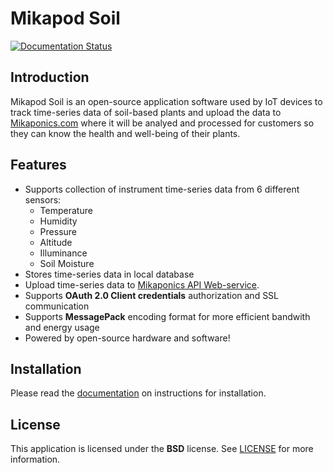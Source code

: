 # Mikapod Soil
[![Documentation Status](https://readthedocs.org/projects/mikapod-soil/badge/?version=latest)](https://mikapod-soil.readthedocs.io/en/latest/?badge=latest)

## Introduction

Mikapod Soil is an open-source application software used by IoT devices to track time-series data of soil-based plants and upload the data to [Mikaponics.com](https://mikaponics.com) where it will be analyed and processed for customers so they can know the health and well-being of their plants.

## Features

* Supports collection of instrument time-series data from 6 different sensors:
    - Temperature
    - Humidity
    - Pressure
    - Altitude
    - Illuminance
    - Soil Moisture
* Stores time-series data in local database
* Upload time-series data to [Mikaponics API Web-service](https://github.com/mikaponics/mikaponics-back).
* Supports **OAuth 2.0 Client credentials** authorization and SSL communication
* Supports **MessagePack** encoding format for more efficient bandwith and energy usage
* Powered by open-source hardware and software!

## Installation

Please read the [documentation](https://mikapod-soil.readthedocs.io/en/latest/) on instructions for installation.

## License
This application is licensed under the **BSD** license. See [LICENSE](LICENSE) for more information.
